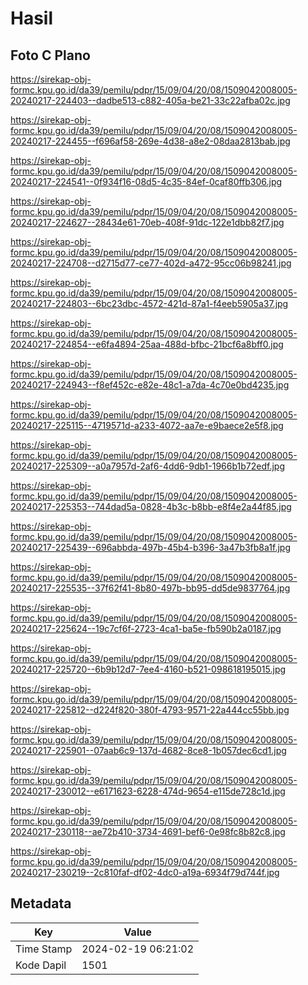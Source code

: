 # Hasil

## Foto C Plano

https://sirekap-obj-formc.kpu.go.id/da39/pemilu/pdpr/15/09/04/20/08/1509042008005-20240217-224403--dadbe513-c882-405a-be21-33c22afba02c.jpg

https://sirekap-obj-formc.kpu.go.id/da39/pemilu/pdpr/15/09/04/20/08/1509042008005-20240217-224455--f696af58-269e-4d38-a8e2-08daa2813bab.jpg

https://sirekap-obj-formc.kpu.go.id/da39/pemilu/pdpr/15/09/04/20/08/1509042008005-20240217-224541--0f934f16-08d5-4c35-84ef-0caf80ffb306.jpg

https://sirekap-obj-formc.kpu.go.id/da39/pemilu/pdpr/15/09/04/20/08/1509042008005-20240217-224627--28434e61-70eb-408f-91dc-122e1dbb82f7.jpg

https://sirekap-obj-formc.kpu.go.id/da39/pemilu/pdpr/15/09/04/20/08/1509042008005-20240217-224708--d2715d77-ce77-402d-a472-95cc06b98241.jpg

https://sirekap-obj-formc.kpu.go.id/da39/pemilu/pdpr/15/09/04/20/08/1509042008005-20240217-224803--6bc23dbc-4572-421d-87a1-f4eeb5905a37.jpg

https://sirekap-obj-formc.kpu.go.id/da39/pemilu/pdpr/15/09/04/20/08/1509042008005-20240217-224854--e6fa4894-25aa-488d-bfbc-21bcf6a8bff0.jpg

https://sirekap-obj-formc.kpu.go.id/da39/pemilu/pdpr/15/09/04/20/08/1509042008005-20240217-224943--f8ef452c-e82e-48c1-a7da-4c70e0bd4235.jpg

https://sirekap-obj-formc.kpu.go.id/da39/pemilu/pdpr/15/09/04/20/08/1509042008005-20240217-225115--4719571d-a233-4072-aa7e-e9baece2e5f8.jpg

https://sirekap-obj-formc.kpu.go.id/da39/pemilu/pdpr/15/09/04/20/08/1509042008005-20240217-225309--a0a7957d-2af6-4dd6-9db1-1966b1b72edf.jpg

https://sirekap-obj-formc.kpu.go.id/da39/pemilu/pdpr/15/09/04/20/08/1509042008005-20240217-225353--744dad5a-0828-4b3c-b8bb-e8f4e2a44f85.jpg

https://sirekap-obj-formc.kpu.go.id/da39/pemilu/pdpr/15/09/04/20/08/1509042008005-20240217-225439--696abbda-497b-45b4-b396-3a47b3fb8a1f.jpg

https://sirekap-obj-formc.kpu.go.id/da39/pemilu/pdpr/15/09/04/20/08/1509042008005-20240217-225535--37f62f41-8b80-497b-bb95-dd5de9837764.jpg

https://sirekap-obj-formc.kpu.go.id/da39/pemilu/pdpr/15/09/04/20/08/1509042008005-20240217-225624--19c7cf6f-2723-4ca1-ba5e-fb590b2a0187.jpg

https://sirekap-obj-formc.kpu.go.id/da39/pemilu/pdpr/15/09/04/20/08/1509042008005-20240217-225720--6b9b12d7-7ee4-4160-b521-098618195015.jpg

https://sirekap-obj-formc.kpu.go.id/da39/pemilu/pdpr/15/09/04/20/08/1509042008005-20240217-225812--d224f820-380f-4793-9571-22a444cc55bb.jpg

https://sirekap-obj-formc.kpu.go.id/da39/pemilu/pdpr/15/09/04/20/08/1509042008005-20240217-225901--07aab6c9-137d-4682-8ce8-1b057dec6cd1.jpg

https://sirekap-obj-formc.kpu.go.id/da39/pemilu/pdpr/15/09/04/20/08/1509042008005-20240217-230012--e6171623-6228-474d-9654-e115de728c1d.jpg

https://sirekap-obj-formc.kpu.go.id/da39/pemilu/pdpr/15/09/04/20/08/1509042008005-20240217-230118--ae72b410-3734-4691-bef6-0e98fc8b82c8.jpg

https://sirekap-obj-formc.kpu.go.id/da39/pemilu/pdpr/15/09/04/20/08/1509042008005-20240217-230219--2c810faf-df02-4dc0-a19a-6934f79d744f.jpg


## Metadata

| Key        | Value               |
| ---------- | ------------------- |
| Time Stamp | 2024-02-19 06:21:02 |
| Kode Dapil | 1501                |



